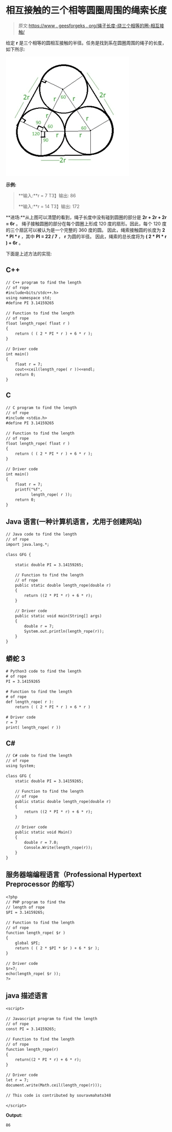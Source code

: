 # 相互接触的三个相等圆圈周围的绳索长度

> 原文:[https://www . geesforgeks . org/绳子长度-绕三个相等的圈-相互接触/](https://www.geeksforgeeks.org/length-of-rope-tied-around-three-equal-circles-touching-each-other/)

给定 **r** 是三个相等的圆相互接触的半径。任务是找到系在圆圈周围的绳子的长度，如下所示:

![](img/89a152af511cc82e233e861625377587.png)

**示例:**

> **输入:**r = 7
> T3】输出: 86
> 
> **输入:**r = 14
> T3】输出: 172

**进场:**从上图可以清楚的看到，绳子长度中没有碰到圆圈的部分是 **2r + 2r + 2r = 6r** 。
绳子接触圆圈的部分在每个圆圈上形成 120 度的扇形。因此，每个 120 度的三个扇区可以被认为是一个完整的 360 度的圆。
因此，绳索接触圆的长度为 **2 * PI * r** ，其中 **PI = 22 / 7** ， **r** 为圆的半径。
因此，绳索的总长度将为 **( 2 * PI * r ) + 6r** 。

下面是上述方法的实现:

## C++

```
// C++ program to find the length
// of rope
#include<bits/stdc++.h>
using namespace std;
#define PI 3.14159265

// Function to find the length
// of rope
float length_rope( float r )
{
    return ( ( 2 * PI * r ) + 6 * r );
}

// Driver code
int main()
{
    float r = 7;
    cout<<ceil(length_rope( r ))<<endl;
    return 0;
}
```

## C

```
// C program to find the length
// of rope
#include <stdio.h>
#define PI 3.14159265

// Function to find the length
// of rope
float length_rope( float r )
{
    return ( ( 2 * PI * r ) + 6 * r );
}

// Driver code
int main()
{
    float r = 7;
    printf("%f",
           length_rope( r ));
    return 0;
}
```

## Java 语言(一种计算机语言，尤用于创建网站)

```
// Java code to find the length
// of rope
import java.lang.*;

class GFG {

    static double PI = 3.14159265;

    // Function to find the length
    // of rope
    public static double length_rope(double r)
    {
        return ((2 * PI * r) + 6 * r);
    }

    // Driver code
    public static void main(String[] args)
    {
        double r = 7;
        System.out.println(length_rope(r));
    }
}
```

## 蟒蛇 3

```
# Python3 code to find the length
# of rope
PI = 3.14159265

# Function to find the length
# of rope
def length_rope( r ):
    return ( ( 2 * PI * r ) + 6 * r )

# Driver code
r = 7
print( length_rope( r ))
```

## C#

```
// C# code to find the length
// of rope
using System;

class GFG {
    static double PI = 3.14159265;

    // Function to find the length
    // of rope
    public static double length_rope(double r)
    {
        return ((2 * PI * r) + 6 * r);
    }

    // Driver code
    public static void Main()
    {
        double r = 7.0;
        Console.Write(length_rope(r));
    }
}
```

## 服务器端编程语言（Professional Hypertext Preprocessor 的缩写）

```
<?php
// PHP program to find the
// length of rope
$PI = 3.14159265;

// Function to find the length
// of rope
function length_rope( $r )
{
    global $PI;
    return ( ( 2 * $PI * $r ) + 6 * $r );
}

// Driver code
$r=7;
echo(length_rope( $r ));
?>
```

## java 描述语言

```
<script>

// Javascript program to find the length
// of rope
const PI = 3.14159265;

// Function to find the length
// of rope
function length_rope(r)
{
    return((2 * PI * r) + 6 * r);
}

// Driver code
let r = 7;
document.write(Math.ceil(length_rope(r)));

// This code is contributed by souravmahato348

</script>
```

**Output:** 

```
86
```